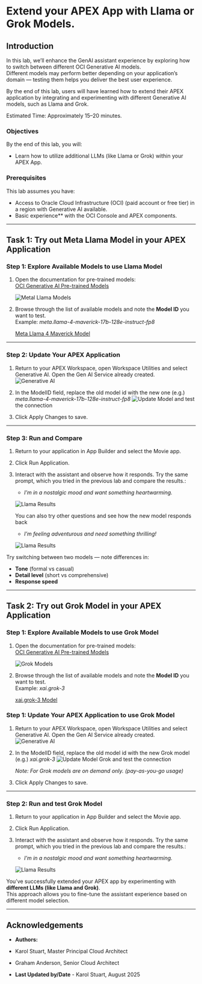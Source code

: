 # Extend your APEX App with Llama or Grok Models.

##  Introduction
In this lab, we’ll enhance the GenAI assistant experience by exploring how to switch between different OCI Generative AI models.  
Different models may perform better depending on your application’s domain — testing them helps you deliver the best user experience.

By the end of this lab, users will have learned how to extend their APEX application by integrating and experimenting with different Generative AI models, such as Llama and Grok. 

Estimated Time: Approximately 15–20 minutes.

###  Objectives
By the end of this lab, you will:
- Learn how to utilize additional LLMs (like Llama or Grok) within your APEX App.

###  Prerequisites
This lab assumes you have:
- Access to Oracle Cloud Infrastructure (OCI) (paid account or free tier) in a region with Generative AI available.  
- Basic experience** with the OCI Console and APEX components.  

---

## Task 1: Try out Meta Llama Model in your APEX Application 

### Step 1: Explore Available Models to use Llama Model
1. Open the documentation for pre-trained models:  
   [OCI Generative AI Pre-trained Models](https://docs.oracle.com/en-us/iaas/Content/generative-ai/pretrained-models.htm)  

   ![Metal Llama Models](./images/meta_llama4.png  "Meta Llama 4 model listing in OCI Generative AI")

2. Browse through the list of available models and note the **Model ID** you want to test.  
   Example:  *meta.llama-4-maverick-17b-128e-instruct-fp8*

   [Meta Llama 4 Maverick Model](https://docs.oracle.com/en-us/iaas/Content/generative-ai/meta-llama-4-maverick.htm#meta.llama-4-maverick:~:text=Model%20Name-,OCI%20Model%20Name,-Pricing%20Page%20Product)

---

### Step 2: Update Your APEX Application
1. Return to your APEX Workspace, open Workspace Utilities and select Generative AI. Open the Gen AI Service already created.
   ![Generative AI](./images/workspace_gen_ai.png  "APEX Workspace Generative AI service configuration screen")

2. In the ModelID field, replace the old model id with the new one (e.g.)  *meta.llama-4-maverick-17b-128e-instruct-fp8*
   ![Update Model](./images/update_model.png  "Field to update Model ID in your APEX Generative AI service") and test the connection

3. Click Apply Changes to save.  

---

### Step 3: Run and Compare
1. Return to your application in App Builder and select the Movie app.

2. Click Run Application.  

3. Interact with the assistant and observe how it responds. Try the same prompt, which you tried in the previous lab and compare the results.:
   - *I’m in a nostalgic mood and want something heartwarming.*  

   ![Llama Results](./images/cohere_vs_llama.png  "Comparison of responses between Cohere and Llama models")

   You can also try other questions and see how the new model responds back 

   - *I’m feeling adventurous and need something thrilling!*  

    ![Llama Results](./images/llama_results2.png  "Sample results from Llama model after running the APEX app")

Try switching between two models — note differences in:
- **Tone** (formal vs casual)  
- **Detail level** (short vs comprehensive)  
- **Response speed**  

---

## Task 2: Try out Grok Model in your APEX Application 

### Step 1: Explore Available Models to use Grok Model
1. Open the documentation for pre-trained models:  
   [OCI Generative AI Pre-trained Models](https://docs.oracle.com/en-us/iaas/Content/generative-ai/pretrained-models.htm)  

   ![Grok Models](./images/grok3.png  "Grok-3 model listing in OCI Generative AI")

2. Browse through the list of available models and note the **Model ID** you want to test.  
   Example:  *xai.grok-3*

   [xai.grok-3 Model](https://docs.oracle.com/en-us/iaas/Content/generative-ai/xai-grok-3.htm#:~:text=Model%20Name-,OCI%20Model%20Name,-Pricing%20Page%20Product)

### Step 1: Update Your APEX Application to use Grok Model
1. Return to your APEX Workspace, open Workspace Utilities and select Generative AI. Open the Gen AI Service already created.
   ![Generative AI](./images/workspace_gen_ai.png  "APEX Workspace Generative AI service configuration screen")

2. In the ModelID field, replace the old model id with the new Grok model (e.g.)  *xai.grok-3*
   ![Update Model Grok](./images/update_model_grok.png  "Field to update Model ID for Grok in your APEX Generative AI service") and test the connection

   *Note: For Grok models are on demand only. (pay-as-you-go usage)*

3. Click Apply Changes to save.  

---

### Step 2: Run and test Grok Model
1. Return to your application in App Builder and select the Movie app.

2. Click Run Application.  

3. Interact with the assistant and observe how it responds. Try the same prompt, which you tried in the previous lab and compare the results.:
   - *I’m in a nostalgic mood and want something heartwarming.*  

   ![Llama Results](./images/grok_results.png  "Sample results from Grok model after running the APEX app")

You’ve successfully extended your APEX app by experimenting with **different LLMs (like Llama and Grok)**.  
This approach allows you to fine-tune the assistant experience based on different model selection.

---

## Acknowledgements

* **Authors:**

* Karol Stuart, Master Principal Cloud Architect 
* Graham Anderson, Senior Cloud Architect 

* **Last Updated by/Date** - Karol Stuart, August 2025